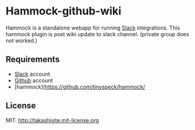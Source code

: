 Hammock-github-wiki
=========

Hammock is a standalone webapp for running [Slack](https://slack.com) integrations.
This hammock plugin is post wiki update to slack channel. (private group does not worked.)

## Requirements

- [Slack](https://slack.com) account
- [Github](https://github.com) account
- [hammock](https://github.com/tinyspeck/hammock/

## License

MIT: http://takashisite.mit-license.org
